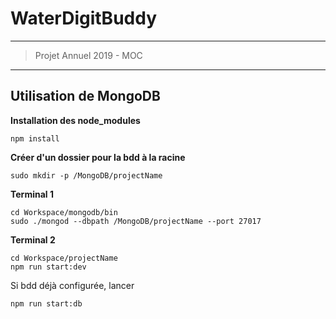 # WaterDigitBuddy

----

> Projet Annuel 2019 - MOC

----
## Utilisation de MongoDB


**Installation des node_modules**

    npm install

**Créer d'un dossier pour la bdd à la racine**

    sudo mkdir -p /MongoDB/projectName

**Terminal 1**

    cd Workspace/mongodb/bin
    sudo ./mongod --dbpath /MongoDB/projectName --port 27017

**Terminal 2**

    cd Workspace/projectName
    npm run start:dev

Si bdd déjà configurée, lancer

    npm run start:db
